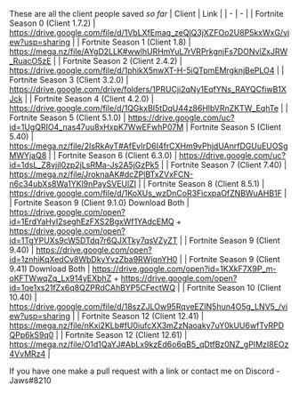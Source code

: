 These are all the client people saved *so far* 
| Client | Link |
| - | - |
| Fortnite Season 0 (Client 1.7.2) | https://drive.google.com/file/d/1VbLXfEmaq_zeQlQ3jXZFOo2U8P5kxWxG/view?usp=sharing |
| Fortnite Season 1 (Client 1.8) | https://mega.nz/file/AYgD2LLK#wwlhURHmYuL7rVRPrkgnjFs7DONvlZxJRW_RuacO5zE |
| Fortnite Season 2 (Client 2.4.2) | https://drive.google.com/file/d/1phikX5nwXT-H-5iQTpmEMrgknjBePLO4 |
| Fortnite Season 3 (Client 3.2.0) | https://drive.google.com/drive/folders/1PRUCji2qNy1EqfYNs_RAYQCfiwB1XJck |
| Fortnite Season 4 (Client 4.2.0) | https://drive.google.com/file/d/1QGkxBI5tDqU44z86HlbVRnZKTW_EqhTe |
| Fortnite Season 5 (Client 5.1.0) | https://drive.google.com/uc?id=1UgQRIO4_nas47uu8xHxpK7WwEFwhP07M
| Fortnite Season 5 (Client 5.40) | https://mega.nz/file/2IsRkAyT#AfEvIrD6I4frCXHm9vPhjdUAnrfDGUuEUOSgMWYjaQ8 |
| Fortnite Season 6 (Client 6.3.0) | https://drive.google.com/uc?id=1dsL_Z8vjjI0zp2jLsRMa-Js2A5jGzPk5 |
| Fortnite Season 7 (Client 7.40) | https://mega.nz/file/JroknaAK#dcZPlBTxZVxFCN-n6c34ubXs8Wa1YKl9nPaySVEUlZI |
| Fortnite Season 8 (Client 8.5.1) | https://drive.google.com/file/d/1KoXUs_wzDnCoR3FicxpaOfZNBWuAHB1F |
| Fortnite Season 9 (Client 9.1.0) Download Both | https://drive.google.com/open?id=1ErdYaHyI2seghEzFXS2BgxWf1YAdcEMQ + https://drive.google.com/open?id=1TgYPUXs9cW5DTdq7r6QJXTky7qsVZyZT |
| Fortnite Season 9 (Client 9.40) | https://drive.google.com/open?id=1znhiKqXedCv8WbDkyYvzZba9RWjqnYH0 |
| Fortnite Season 9 (Client 9.41) Download Both | https://drive.google.com/open?id=1KXkF7X9P_m-oKFTWwqZq_Lx914yEXbhZ + https://drive.google.com/open?id=1qe1xs21fZx6q8QZPRdCAhBYP5CFectWQ |
| Fortnite Season 10 (Client 10.40) | https://drive.google.com/file/d/18szZJLOw95RqveEZIN5hun4O5g_LNV5_/view?usp=sharing |
| Fortnite Season 12 (Client 12.41) | https://mega.nz/file/nKxi2KLb#fU0iufcXX3mZzNaoaky7uY0kUU6wfTvRPDQPp6kS9q0 |
| Fortnite Season 12 (Client 12.61) | https://mega.nz/file/O1d1QaYJ#AbLx9kzEd6o6qB5_qDtfBz0NZ_gPIMzI8EOz4VvMRz4 |

If you have one make a pull request with a link or contact me on Discord - Jaws#8210
